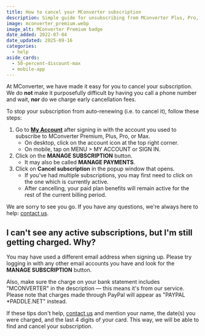 ```yaml
---
title: How to cancel your MConverter subscription
description: Simple guide for unsubscribing from MConverter Plus, Pro, and Max. You'll learn how to stop your subscription from automatically renewing.
image: mconverter_premium.webp
image_alt: MConverter Premium badge
date_added: 2022-07-04
date_updated: 2025-09-16
categories:
  - help
aside_cards:
  - 50-percent-discount-max
  - mobile-app
---
```


At MConverter, we have made it easy for you to cancel your subscription. We do **not** make it purposefully difficult by having you call a phone number and wait, **nor** do we charge early cancellation fees.

To stop your subscription from auto-renewing (i.e. to cancel it), follow these steps:
1. Go to **[My Account](#account)** after signing in with the account you used to subscribe to MConverter Premium, Plus, Pro, or Max.
    - On desktop, click on the account icon at the top right corner.
    - On mobile, tap on MENU > MY ACCOUNT or SIGN IN.
2. Click on the **MANAGE SUBSCRIPTION** button.
    - It may also be called **MANAGE PAYMENTS**.
3. Click on **Cancel subscription** in the popup window that opens.
    - If you've had multiple subscriptions, you may first need to click on the one which is currently active.
    - After cancelling, your paid plan benefits will remain active for the rest of the current billing period.

We are sorry to see you go. If you have any questions, we're always here to help: [contact us](#legal).

## I can't see any active subscriptions, but I'm still getting charged. Why?

You may have used a different email address when signing up. Please try logging in with any other email accounts you have and look for the **MANAGE SUBSCRIPTION** button.

Also, make sure the charge on your bank statement includes "MCONVERTER" in the description — this means it's from our service. Please note that charges made through PayPal will appear as "PAYPAL *PADDLE.NET" instead.

If these tips don't help, [contact us](#legal) and mention your name, the date(s) you were charged, and the last 4 digits of your card. This way, we will be able to find and cancel your subscription.